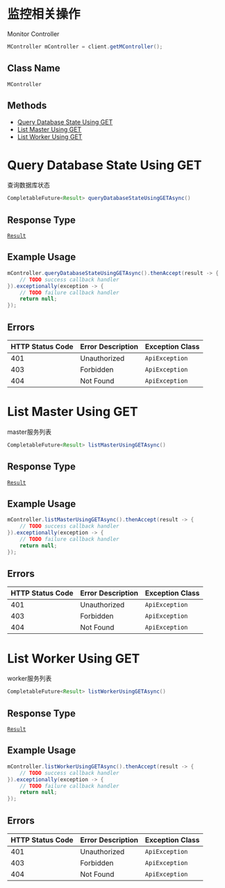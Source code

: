 # 监控相关操作

Monitor Controller

```java
MController mController = client.getMController();
```

## Class Name

`MController`

## Methods

* [Query Database State Using GET](../../doc/controllers/监控相关操作.md#query-database-state-using-get)
* [List Master Using GET](../../doc/controllers/监控相关操作.md#list-master-using-get)
* [List Worker Using GET](../../doc/controllers/监控相关操作.md#list-worker-using-get)


# Query Database State Using GET

查询数据库状态

```java
CompletableFuture<Result> queryDatabaseStateUsingGETAsync()
```

## Response Type

[`Result`](../../doc/models/result.md)

## Example Usage

```java
mController.queryDatabaseStateUsingGETAsync().thenAccept(result -> {
    // TODO success callback handler
}).exceptionally(exception -> {
    // TODO failure callback handler
    return null;
});
```

## Errors

| HTTP Status Code | Error Description | Exception Class |
|  --- | --- | --- |
| 401 | Unauthorized | `ApiException` |
| 403 | Forbidden | `ApiException` |
| 404 | Not Found | `ApiException` |


# List Master Using GET

master服务列表

```java
CompletableFuture<Result> listMasterUsingGETAsync()
```

## Response Type

[`Result`](../../doc/models/result.md)

## Example Usage

```java
mController.listMasterUsingGETAsync().thenAccept(result -> {
    // TODO success callback handler
}).exceptionally(exception -> {
    // TODO failure callback handler
    return null;
});
```

## Errors

| HTTP Status Code | Error Description | Exception Class |
|  --- | --- | --- |
| 401 | Unauthorized | `ApiException` |
| 403 | Forbidden | `ApiException` |
| 404 | Not Found | `ApiException` |


# List Worker Using GET

worker服务列表

```java
CompletableFuture<Result> listWorkerUsingGETAsync()
```

## Response Type

[`Result`](../../doc/models/result.md)

## Example Usage

```java
mController.listWorkerUsingGETAsync().thenAccept(result -> {
    // TODO success callback handler
}).exceptionally(exception -> {
    // TODO failure callback handler
    return null;
});
```

## Errors

| HTTP Status Code | Error Description | Exception Class |
|  --- | --- | --- |
| 401 | Unauthorized | `ApiException` |
| 403 | Forbidden | `ApiException` |
| 404 | Not Found | `ApiException` |

